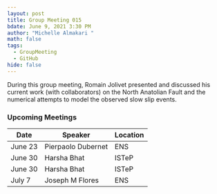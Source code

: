 ```yaml
---
layout: post
title: Group Meeting 015
bdate: June 9, 2021 3:30 PM
author: "Michelle Almakari "
math: false
tags:
  - GroupMeeting
  - GitHub
hide: false
---
```

During this group meeting, Romain Jolivet presented and discussed his current work (with collaborators) on the North Anatolian Fault and the numerical attempts to model the observed slow slip events.


### Upcoming Meetings

| Date     | Speaker           | Location |
| -------- | ----------------- | -------- |
| June 23  | Pierpaolo Dubernet| ENS      |
| June 30  | Harsha Bhat       | ISTeP    |
| June 30  | Harsha Bhat       | ISTeP    |
| July 7   | Joseph M Flores   | ENS      | 
